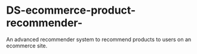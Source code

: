 # DS-ecommerce-product-recommender-
An advanced recommender system to recommend products to users on an ecommerce site.
